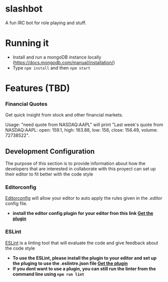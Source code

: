 slashbot
========
A fun IRC bot for role playing and stuff.

Running it
==========
- Install and run a mongoDB instance locally (https://docs.mongodb.com/manual/installation/)
- Type `npm install` and then  `npm start`

Features (TBD)
==============

### Financial Quotes
Get quick insight from stock and other financial markets. 

Usage: "need quote from NASDAQ:AAPL" will print "Last week's quote from NASDAQ:AAPL: open: 159.1, high: 163.88, low: 156, close: 156.49, volume: 72738522".  

## Development Configuration

The purpose of this section is to provide information about how the developers that are interested in collaborate with this proyect can set up their editor to fit better with the code style

### Editorconfig

[Editorconfig](http://editorconfig.org/) will allow your editor to auto apply the rules given in the _.editor_ config file.
- **install the editor config plugin for your editor fron this link [Get the plugin](http://editorconfig.org/#download)**

### ESLint

[ESLint](https://eslint.org/) is a linting tool that will evaluate the code and give feedback about the code style
- **To use the ESLint, please install the plugin to your editor and set up the pluging to use the .eslintre.json file [Get the plugin](https://eslint.org/docs/user-guide/integrations)**
- **If you dont want to use a plugin, you can still run the linter from the command line using `npm run lint`**

